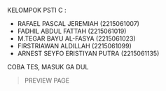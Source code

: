 KELOMPOK PSTI C :

- RAFAEL PASCAL JEREMIAH (2215061007)
- FADHIL ABDUL FATTAH (2215061019)
- M.TEGAR BAYU AL-FASYA (2215061023)
- FIRSTRIAWAN ALDILLAH (2215061099)
- ARNEST SEYFO ERISTIYAN PUTRA (2215061135)

COBA TES, MASUK GA DUL

> PREVIEW PAGE
